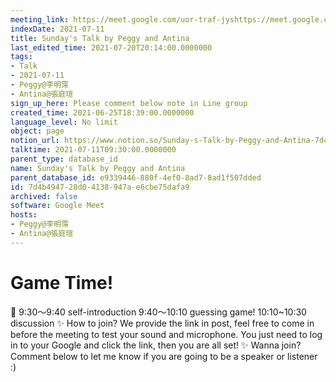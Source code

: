 ```yaml
---
meeting_link: https://meet.google.com/uor-traf-jyshttps://meet.google.com/uor-traf-jys
indexDate: 2021-07-11
title: Sunday's Talk by Peggy and Antina
last_edited_time: 2021-07-20T20:14:00.0000000
tags:
- Talk
- 2021-07-11
- Peggy@李明霈
- Antina@張庭瑄
sign_up_here: Please comment below note in Line group
created_time: 2021-06-25T18:39:00.0000000
language_level: No limit
object: page
notion_url: https://www.notion.so/Sunday-s-Talk-by-Peggy-and-Antina-7d4b494728d04138947ae6cbe75dafa9
talktime: 2021-07-11T09:30:00.0000000
parent_type: database_id
name: Sunday's Talk by Peggy and Antina
parent_database_id: e9339446-880f-4ef0-8ad7-8ad1f507dded
id: 7d4b4947-28d0-4138-947a-e6cbe75dafa9
archived: false
software: Google Meet
hosts:
- Peggy@李明霈
- Antina@張庭瑄
---
```



# Game Time!
📅
9:30～9:40 self-introduction
9:40～10:10 guessing game!
10:10~10:30 discussion
✨
How to join?
We provide the link in post, feel free to come in before the meeting to test your sound and microphone. You just need to log in to your Google and click the link, then you are all set!
✨
Wanna join?
Comment below to let me know if you are going to be a speaker or listener :)


